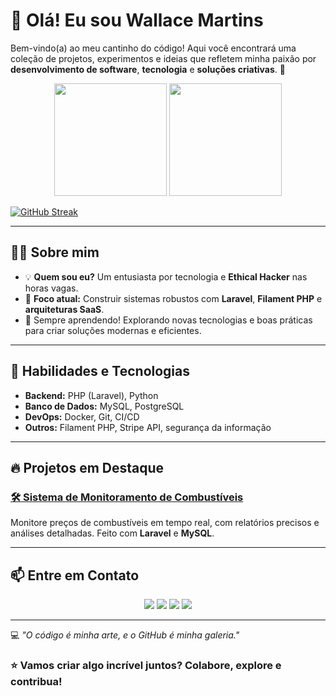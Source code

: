 # 👋 Olá! Eu sou Wallace Martins

Bem-vindo(a) ao meu cantinho do código! Aqui você encontrará uma coleção de projetos, experimentos e ideias que refletem minha paixão por **desenvolvimento de software**, **tecnologia** e **soluções criativas**. 🚀  

<div align="center">
  <img height="180em" src="https://github-readme-stats.vercel.app/api?username=wallacemartinss&show_icons=true&theme=radical&include_all_commits=true&count_private=true"/>
  <img height="180em" src="https://github-readme-stats.vercel.app/api/top-langs/?username=wallacemartinss&layout=compact&langs_count=7&theme=radical"/>
</div>

[![GitHub Streak](https://github-readme-streak-stats.herokuapp.com/?user=wallacemartinss&theme=tokyonight)](https://git.io/streak-stats)

---

## 👨‍💻 Sobre mim  
- 💡 **Quem sou eu?** Um entusiasta por tecnologia e **Ethical Hacker** nas horas vagas.  
- 🎯 **Foco atual:** Construir sistemas robustos com **Laravel**, **Filament PHP** e **arquiteturas SaaS**.  
- 🌱 Sempre aprendendo! Explorando novas tecnologias e boas práticas para criar soluções modernas e eficientes.  

---

## 🌟 Habilidades e Tecnologias  
- **Backend:** PHP (Laravel), Python  
- **Banco de Dados:** MySQL, PostgreSQL  
- **DevOps:** Docker, Git, CI/CD  
- **Outros:** Filament PHP, Stripe API, segurança da informação  

---

## 🔥 Projetos em Destaque  
### [🛠️ Sistema de Monitoramento de Combustíveis](#)  
Monitore preços de combustíveis em tempo real, com relatórios precisos e análises detalhadas. Feito com **Laravel** e **MySQL**.  

---

## 📫 Entre em Contato  
<div align="center">
  <a href="https://www.youtube.com/wallacemartinss" target="_blank"><img src="https://img.shields.io/badge/YouTube-FF0000?style=for-the-badge&logo=youtube&logoColor=white"></a>
  <a href="https://www.instagram.com/wallacemartinss" target="_blank"><img src="https://img.shields.io/badge/Instagram-E4405F?style=for-the-badge&logo=instagram&logoColor=white"></a>
  <a href="https://discord.com/users/wallacemartinss" target="_blank"><img src="https://img.shields.io/badge/Discord-5865F2?style=for-the-badge&logo=discord&logoColor=white"></a>
  <a href="mailto:wallacemartinss@gmail.com" target="_blank"><img src="https://img.shields.io/badge/Gmail-D14836?style=for-the-badge&logo=gmail&logoColor=white"></a>
</div>

---

💻 *"O código é minha arte, e o GitHub é minha galeria."*  

### ⭐ Vamos criar algo incrível juntos? Colabore, explore e contribua!  
